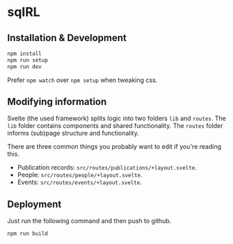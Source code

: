 # sqIRL

## Installation & Development

```bash
npm install
npm run setup
npm run dev
```

Prefer ``npm watch`` over ``npm setup`` when tweaking css.

## Modifying information

Svelte (the used framework) splits logic into two folders ``lib`` and ``routes``.
The ``lib`` folder contains components and shared functionality.
The ``routes`` folder informs (sub)page structure and functionality.

There are three common things you probably want to edit if you're reading this.

- Publication records: ``src/routes/publications/+layout.svelte``.
- People: ``src/routes/people/+layout.svelte``.
- Events: ``src/routes/events/+layout.svelte``.

## Deployment

Just run the following command and then push to github.

```bash
npm run build
```
